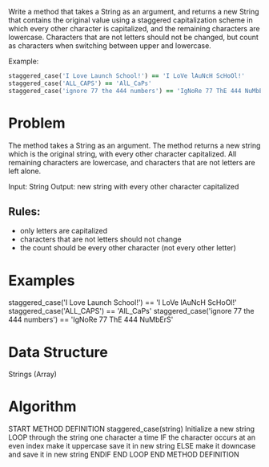 Write a method that takes a String as an argument, and returns a new String that contains the original value using a staggered capitalization scheme in which every other character is capitalized, and the remaining characters are lowercase. Characters that are not letters should not be changed, but count as characters when switching between upper and lowercase.

Example:
```ruby
staggered_case('I Love Launch School!') == 'I LoVe lAuNcH ScHoOl!'
staggered_case('ALL_CAPS') == 'AlL_CaPs'
staggered_case('ignore 77 the 444 numbers') == 'IgNoRe 77 ThE 444 NuMbErS'
```

# Problem

The method takes a String as an argument. The method returns a new string which is the original string, with every other character capitalized. All remaining characters are lowercase, and characters that are not letters are left alone.

Input: String
Output: new string with every other character capitalized

## Rules: 
- only letters are capitalized
- characters that are not letters should not change
- the count should be every other character (not every other letter)

# Examples

staggered_case('I Love Launch School!') == 'I LoVe lAuNcH ScHoOl!'
staggered_case('ALL_CAPS') == 'AlL_CaPs'
staggered_case('ignore 77 the 444 numbers') == 'IgNoRe 77 ThE 444 NuMbErS'

# Data Structure
Strings (Array)

# Algorithm

START METHOD DEFINITION staggered_case(string)
  Initialize a new string
  LOOP through the string one character a time
    IF the character occurs at an even index 
      make it uppercase save it in new string
    ELSE make it downcase and save it in new string
    ENDIF
  END LOOP
END METHOD DEFINITION

